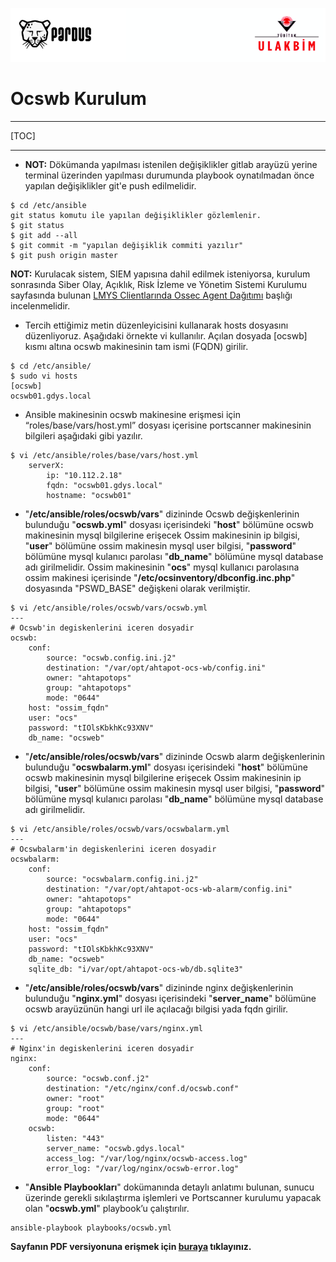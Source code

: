 ![ULAKBIM](../img/ulakbim.jpg)
# Ocswb Kurulum
------

[TOC]

------
* **NOT:** Dökümanda yapılması istenilen değişiklikler gitlab arayüzü yerine terminal üzerinden yapılması durumunda playbook oynatılmadan önce yapılan değişiklikler git'e push edilmelidir.

```
$ cd /etc/ansible
git status komutu ile yapılan değişiklikler gözlemlenir.
$ git status  
$ git add --all
$ git commit -m "yapılan değişiklik commiti yazılır"
$ git push origin master
```
**NOT:** Kurulacak sistem, SIEM yapısına dahil edilmek isteniyorsa, kurulum sonrasında Siber Olay, Açıklık, Risk İzleme ve Yönetim Sistemi Kurulumu sayfasında bulunan [LMYS Clientlarında Ossec Agent Dağıtımı](siem-kurulum.md) başlığı incelenmelidir.

* Tercih ettiğimiz metin düzenleyicisini kullanarak hosts dosyasını düzenliyoruz. Aşağıdaki örnekte vi kullanılır. Açılan dosyada [ocswb] kısmı altına ocswb makinesinin tam ismi (FQDN) girilir.

```
$ cd /etc/ansible/
$ sudo vi hosts
[ocswb]
ocswb01.gdys.local
```

* Ansible makinesinin ocswb makinesine erişmesi için “roles/base/vars/host.yml” dosyası içerisine portscanner makinesinin bilgileri aşağıdaki gibi yazılır.

```
$ vi /etc/ansible/roles/base/vars/host.yml
    serverX:
        ip: "10.112.2.18"
        fqdn: "ocswb01.gdys.local"
        hostname: "ocswb01"
```
* "**/etc/ansible/roles/ocswb/vars**" dizininde Ocswb değişkenlerinin bulunduğu "**ocswb.yml**" dosyası içerisindeki "**host**" bölümüne ocswb makinesinin mysql bilgilerine erişecek Ossim makinesinin ip bilgisi, "**user**" bölümüne ossim makinesin mysql user bilgisi, "**password**" bölümüne mysql kulanıcı parolası "**db_name**" bölümüne mysql database adı girilmelidir. Ossim makinesinin "**ocs**" mysql kullanıcı parolasına ossim makinesi içerisinde "**/etc/ocsinventory/dbconfig.inc.php**" dosyasında "PSWD_BASE" değişkeni olarak verilmiştir. 

```
$ vi /etc/ansible/roles/ocswb/vars/ocswb.yml
---
# Ocswb'in degiskenlerini iceren dosyadir
ocswb:
    conf:
        source: "ocswb.config.ini.j2"
        destination: "/var/opt/ahtapot-ocs-wb/config.ini"
        owner: "ahtapotops"
        group: "ahtapotops"
        mode: "0644"
    host: "ossim_fqdn"
    user: "ocs"
    password: "tIOlsKbkhKc93XNV"
    db_name: "ocsweb"
```

* "**/etc/ansible/roles/ocswb/vars**" dizininde Ocswb alarm değişkenlerinin bulunduğu "**ocswbalarm.yml**" dosyası içerisindeki "**host**" bölümüne ocswb makinesinin mysql bilgilerine erişecek Ossim makinesinin ip bilgisi, "**user**" bölümüne ossim makinesin mysql user bilgisi, "**password**" bölümüne mysql kulanıcı parolası "**db_name**" bölümüne mysql database adı girilmelidir.

```
$ vi /etc/ansible/roles/ocswb/vars/ocswbalarm.yml
---
# Ocswbalarm'in degiskenlerini iceren dosyadir
ocswbalarm:
    conf:
        source: "ocswbalarm.config.ini.j2"
        destination: "/var/opt/ahtapot-ocs-wb-alarm/config.ini"
        owner: "ahtapotops"
        group: "ahtapotops"
        mode: "0644"
    host: "ossim_fqdn"
    user: "ocs"
    password: "tIOlsKbkhKc93XNV"
    db_name: "ocsweb"
    sqlite_db: "i/var/opt/ahtapot-ocs-wb/db.sqlite3"
```

* "**/etc/ansible/roles/ocswb/vars**" dizininde nginx değişkenlerinin bulunduğu "**nginx.yml**" dosyası içerisindeki "**server_name**" bölümüne ocswb arayüzünün hangi url ile açılacağı bilgisi yada fqdn girilir.

```
$ vi /etc/ansible/ocswb/base/vars/nginx.yml
---
# Nginx'in degiskenlerini iceren dosyadir
nginx:
    conf:
        source: "ocswb.conf.j2"
        destination: "/etc/nginx/conf.d/ocswb.conf"
        owner: "root"
        group: "root"
        mode: "0644"
    ocswb:
        listen: "443"
        server_name: "ocswb.gdys.local"
        access_log: "/var/log/nginx/ocswb-access.log"
        error_log: "/var/log/nginx/ocswb-error.log"
```

* "**Ansible Playbookları**" dokümanında detaylı anlatımı bulunan, sunucu üzerinde gerekli sıkılaştırma işlemleri ve Portscanner kurulumu yapacak olan "**ocswb.yml**" playbook’u çalıştırılır.

```
ansible-playbook playbooks/ocswb.yml
```
**Sayfanın PDF versiyonuna erişmek için [buraya](ocswb-kurulum.pdf) tıklayınız.**
